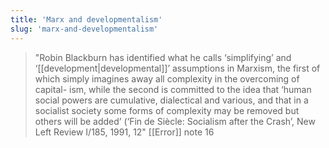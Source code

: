 ```yaml
---
title: 'Marx and developmentalism'
slug: 'marx-and-developmentalism'
---
```


>"Robin Blackburn has identified what he calls ‘simplifying’ and ‘[[development|developmental]]’ assumptions in Marxism, the first of which simply imagines away all complexity in the overcoming of capital- ism, while the second is committed to the idea that ‘human social powers are cumulative, dialectical and various, and that in a socialist society some forms of complexity may be removed but others will be added’ (‘Fin de Siècle: Socialism after the Crash’, New Left Review I/185, 1991, 12"
>	[[Error]] note 16